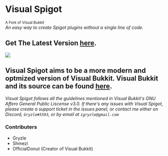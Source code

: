 # **Visual Spigot**
<sup>A Fork of Visual Bukkit</sup><br/>
*An easy way to create Spigot plugins without a single line of code.*

## Get The Latest Version [here](https://github.com/Gryzle/VisualSpigot/releases).
![](https://cdn.glitch.com/ad890a95-b860-436b-9d8e-c60e330898e5%2FGitHub%20Media.png?v=1612040931227)

## Visual Spigot aims to be a more modern and optmized version of Visual Bukkit. Visual Bukkit and its source can be found [here](https://github.com/OfficialDonut/VisualBukkit).
*Visual Spigot follows all the guidelines mentioned in Visual Bukkit's GNU Affero General Public Liscense v3.0. If there's any issues with Visual Spigot, please create a support ticket in the issues panel, or contact me either on Discord, `Gryzle#5593`, or by email at `igryzle@gmail.com`*

### Contributers
- Gryzle
- Shmezi
- OfficialDonut (Creator of Visual Bukkit)
